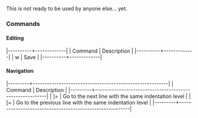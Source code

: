 This is not ready to be used by anyone else... yet.

### Commands

#### Editing
|----------+-------------|
| Command  | Description |
|----------+-------------|
| <space>w | Save        |
|----------+-------------|

#### Navigation

|---------+---------------------------------------------------------|
| Command | Description                                             |
|---------+---------------------------------------------------------|
| ]=      | Go to the next line with the same indentation level     |
| [=      | Go to the previous line with the same indentation level |
|---------+---------------------------------------------------------|

